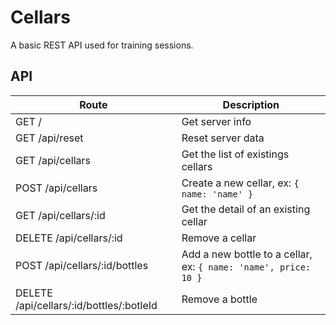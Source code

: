 # Cellars

A basic REST API used for training sessions.

## API

Route                                    | Description
-----------------------------------------|------------------------------------
GET    /                                 | Get server info
GET    /api/reset                        | Reset server data
GET    /api/cellars                      | Get the list of existings cellars
POST   /api/cellars                      | Create a new cellar, ex: `{ name: 'name' }`
GET    /api/cellars/:id                  | Get the detail of an existing cellar
DELETE /api/cellars/:id                  | Remove a cellar
POST   /api/cellars/:id/bottles          | Add a new bottle to a cellar, ex: `{ name: 'name', price: 10 }`
DELETE /api/cellars/:id/bottles/:botleId | Remove a bottle
